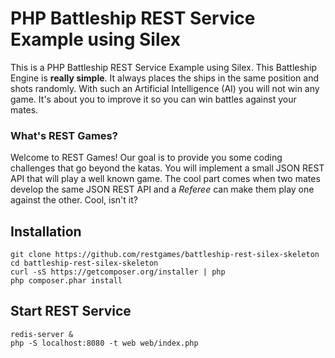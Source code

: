 # PHP Battleship REST Service Example using Silex

This is a PHP Battleship REST Service Example using Silex. This Battleship Engine is **really simple**. It always places the ships in the same position and shots randomly. With such an Artificial Intelligence (AI) you will not win any game. It's about you to improve it so you can win battles against your mates.

### What's REST Games?

Welcome to REST Games! Our goal is to provide you some coding challenges that go beyond the katas. You will implement a small JSON REST API that will play a well known game. The cool part comes when two mates develop the same JSON REST API and a _Referee_ can make them play one against the other. Cool, isn't it?

## Installation

    git clone https://github.com/restgames/battleship-rest-silex-skeleton
    cd battleship-rest-silex-skeleton
    curl -sS https://getcomposer.org/installer | php
    php composer.phar install

## Start REST Service

    redis-server &
    php -S localhost:8080 -t web web/index.php
